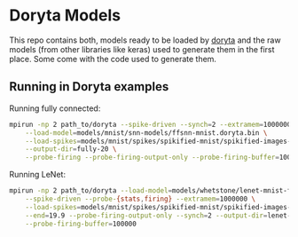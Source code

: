 # Doryta Models

This repo contains both, models ready to be loaded by [doryta][] and the raw models (from
other libraries like keras) used to generate them in the first place. Some come with the
code used to generate them.

[doryta]: https://github.com/helq/doryta

## Running in Doryta examples

Running fully connected:

```bash
mpirun -np 2 path_to/doryta --spike-driven --synch=2 --extramem=1000000 \
    --load-model=models/mnist/snn-models/ffsnn-mnist.doryta.bin \
    --load-spikes=models/mnist/spikes/spikified-mnist/spikified-images-all.bin \
    --output-dir=fully-20 \
    --probe-firing --probe-firing-output-only --probe-firing-buffer=100000 --end=19.5
```

Running LeNet:

```bash
mpirun -np 2 path_to/doryta --load-model=models/whetstone/lenet-mnist-filters=6,16.doryta.bin \
    --spike-driven --probe-{stats,firing} --extramem=1000000 \
    --load-spikes=models/mnist/spikes/spikified-mnist/spikified-images-all.bin \
    --end=19.9 --probe-firing-output-only --synch=2 --output-dir=lenet-20 \
    --probe-firing-buffer=100000
```
